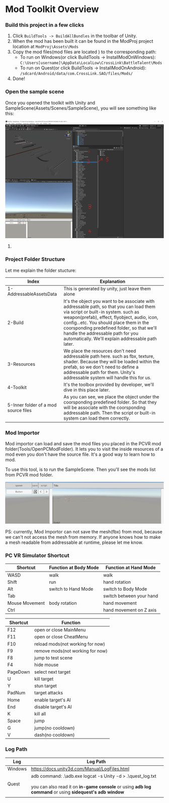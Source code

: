# Mod Toolkit Overview





### Build this project in a few clicks

1. Click `BuildTools -> BuildAllBundles` in the toolbar of Unity.
2. When the mod has been built it can be found in the ModProj project location at `ModProj\Assets\Mods`
3. Copy the mod files(mod files are located ) to the corresponding path:
   * To run on Windows(or click BuildTools -> InstallModOnWindows): `C:\Users[username]\AppData\LocalLow\CrossLink\BattleTalent\Mods`
   * To run on Quest(or click BuildTools -> InstallModOnAndroid): `/sdcard/Android/data/com.CrossLink.SAO/files/Mods/`
4. Done!





### Open the sample scene

Once you opened the toolkit with Unity and SampleScene(Assets/Scenes/SampleScene), you will see something like this:

![image-20220713105752324](1.modtoolkit-overview/image-20220713105752324.png)





1. 



### Project Folder Structure

Let me explain the folder stucture:

| Index                                | Explanation                                                  |
| ------------------------------------ | ------------------------------------------------------------ |
| 1-AddressableAssetsData              | This is generated by unity, just leave them alone            |
| 2-Build                              | It's the object you want to be associate with addressable path, so that you can load them via script or built-in system. such as weapon(prefab), effect, flyobject, audio, icon, config...etc. You should place them in the coorsponding predefined folder, so that we'll handle the addressable path for you automatically. We'll explain addressable path later. |
| 3-Resources                          | We place the resources don't need addressable path here. such as fbx, texture, shader. Because they will be loaded within the prefab, so we don't need to define a addressable path for them. Unity's addressable system will handle this for us. |
| 4-Toolkit                            | It's the toolbox provided by developer, we'll dive in this place later. |
| 5-Inner folder of a mod source files | As you can see, we place the object under the coorsponding predefined folder. So that they will be associate with the coorsponding addressable path. Then the script or built-in system can load them correctly. |



### Mod Importor

Mod importor can load and save the mod files you placed in the PCVR mod folder(Tools/OpenPCModFolder). It lets you to visit the inside resources of a mod even you don't have the source file. It's a good way to learn how to mod.

To use this tool, is to run the SampleScene. Then you'll see the mods list from PCVR mod folder.

![image-20220713200308459](1.modtoolkit-overview/image-20220713200308459.png)

PS: currently, Mod Importor can not save the mesh(fbx) from mod, because we can't not access the mesh from memory. If anyone knows how to make a mesh readable from addressable at runtime, please let me know.





### PC VR Simulator Shortcut

| Shortcut       | Function at Body Mode | Function at Hand Mode    |
| -------------- | --------------------- | ------------------------ |
| WASD           | walk                  | walk                     |
| Shift          | run                   | hand rotation            |
| Alt            | switch to Hand Mode   | switch to Body Mode      |
| Tab            |                       | switch between your hand |
| Mouse Movement | body rotation         | hand movement            |
| Ctrl           |                       | hand movement on Z axis  |

| Shortcut | Function                         |
| -------- | -------------------------------- |
| F12      | open or close MainMenu           |
| F11      | open or close CheatMenu          |
| F10      | reload mods(not working for now) |
| F9       | remove mods(not working for now) |
| F8       | jump to test scene               |
| F4       | hide mouse                       |
| PageDown | select next target               |
| U        | kill target                      |
| Y        | stun target                      |
| PadNum   | target attacks                   |
| Home     | enable target's AI               |
| End      | disable target's AI              |
| K        | kill all                         |
| Space    | jump                             |
| G        | jump(no cooldown)                |
| V        | dash(no cooldown)                |



### Log Path

| Log     | Log Path                                                     |
| ------- | ------------------------------------------------------------ |
| Windows | https://docs.unity3d.com/Manual/LogFiles.html                |
| Quest   | adb command: .\adb.exe logcat -s Unity -d > .\quest_log.txt<br /><br />you can also read it on **in-game console** or using **adb log command** or using **sidequest's adb window** |
|         |                                                              |







